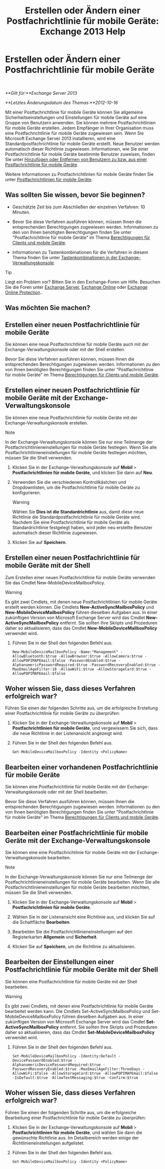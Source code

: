 ﻿---
title: 'Erstellen oder Ändern einer Postfachrichtlinie für mobile Geräte: Exchange 2013 Help'
TOCTitle: Erstellen oder Ändern einer Postfachrichtlinie für mobile Geräte
ms:assetid: b4a37a81-25e3-40ff-a18a-a62ae4493635
ms:mtpsurl: https://technet.microsoft.com/de-de/library/Bb124315(v=EXCHG.150)
ms:contentKeyID: 50476489
ms.date: 04/24/2018
mtps_version: v=EXCHG.150
ms.translationtype: HT
---

# Erstellen oder Ändern einer Postfachrichtlinie für mobile Geräte

 

_**Gilt für:**Exchange Server 2013_

_**Letztes Änderungsdatum des Themas:**2012-10-16_

Mit einer Postfachrichtlinie für mobile Geräte können Sie allgemeine Sicherheitseinstellungen und Einstellungen für mobile Geräte auf eine Gruppe von Benutzern anwenden. Sie können mehrere Postfachrichtlinien für mobile Geräte erstellen. Jedem Empfänger in Ihrer Organisation muss eine Postfachrichtlinie für mobile Geräte zugewiesen sein. Wenn Sie Microsoft Exchange Server 2013 installieren, wird eine Standardpostfachrichtlinie für mobile Geräte erstellt. Neue Benutzer werden automatisch dieser Richtlinie zugewiesen. Informationen, wie Sie einer Postfachrichtlinie für mobile Geräte bestimmte Benutzer zuweisen, finden Sie unter [Hinzufügen oder Entfernen von Benutzern zu bzw. aus einer Postfachrichtlinie für mobile Geräte](add-or-remove-users-from-a-mobile-mailbox-policy-exchange-2013-help.md).

Weitere Informationen zu Postfachrichtlinien für mobile Geräte finden Sie unter [Postfachrichtlinien für mobile Geräte](mobile-device-mailbox-policies-exchange-2013-help.md).

## Was sollten Sie wissen, bevor Sie beginnen?

  - Geschätzte Zeit bis zum Abschließen der einzelnen Verfahren: 10 Minuten.

  - Bevor Sie diese Verfahren ausführen können, müssen Ihnen die entsprechenden Berechtigungen zugewiesen werden. Informationen zu den von Ihnen benötigten Berechtigungen finden Sie unter "Postfachrichtlinie für mobile Geräte" im Thema [Berechtigungen für Clients und mobile Geräte](clients-and-mobile-devices-permissions-exchange-2013-help.md).

  - Informationen zu Tastenkombinationen für die Verfahren in diesem Thema finden Sie unter [Tastenkombinationen in der Exchange-Verwaltungskonsole](keyboard-shortcuts-in-the-exchange-admin-center-exchange-online-protection-help.md).


> [!TIP]
> Liegt ein Problem vor? Bitten Sie in den Exchange-Foren um Hilfe. Besuchen Sie die Foren unter <A href="https://go.microsoft.com/fwlink/p/?linkid=60612">Exchange Server</A>, <A href="https://go.microsoft.com/fwlink/p/?linkid=267542">Exchange Online</A> oder <A href="https://go.microsoft.com/fwlink/p/?linkid=285351">Exchange Online Protection</A>..



## Was möchten Sie machen?

## Erstellen einer neuen Postfachrichtlinie für mobile Geräte

Sie können eine neue Postfachrichtlinie für mobile Geräte auch mit der Exchange-Verwaltungskonsole oder mit der Shell erstellen.

Bevor Sie diese Verfahren ausführen können, müssen Ihnen die entsprechenden Berechtigungen zugewiesen werden. Informationen zu den von Ihnen benötigten Berechtigungen finden Sie unter "Postfachrichtlinie für mobile Geräte" im Thema [Berechtigungen für Clients und mobile Geräte](clients-and-mobile-devices-permissions-exchange-2013-help.md).

## Erstellen einer neuen Postfachrichtlinie für mobile Geräte mit der Exchange-Verwaltungskonsole

Sie können eine neue Postfachrichtlinie für mobile Geräte mit der Exchange-Verwaltungskonsole erstellen.


> [!NOTE]
> In der Exchange-Verwaltungskonsole können Sie nur eine Teilmenge der Postfachrichtlinieneinstellungen für mobile Geräte festlegen. Wenn Sie alle Postfachrichtlinieneinstellungen für mobile Geräte festlegen möchten, müssen Sie die Shell verwenden.



1.  Klicken Sie in der Exchange-Verwaltungskonsole auf **Mobil** \> **Postfachrichtlinien für mobile Geräte**, und klicken Sie dann auf **Neu**.

2.  Verwenden Sie die verschiedenen Kontrollkästchen und Dropdownlisten, um die Postfachrichtlinie für mobile Geräte zu konfigurieren.
    

    > [!WARNING]
    > Wählen Sie <STRONG>Dies ist die Standardrichtlinie</STRONG> aus, damit diese neue Richtlinie die Standardpostfachrichtlinie für mobile Geräte wird. Nachdem Sie eine Postfachrichtlinie für mobile Geräte als Standardrichtlinie festgelegt haben, wird jeder neu erstellte Benutzer automatisch dieser Richtlinie zugewiesen.



3.  Klicken Sie auf **Speichern**.

## Erstellen einer neuen Postfachrichtlinie für mobile Geräte mit der Shell

Zum Erstellen einer neuen Postfachrichtlinie für mobile Geräte verwenden Sie das Cmdlet New-MobileDeviceMailboxPolicy.


> [!WARNING]
> Es gibt zwei Cmdlets, mit denen neue Postfachrichtlinien für mobile Geräte erstellt werden können. Die Cmdlets <STRONG>New-ActiveSyncMailboxPolicy</STRONG> und <STRONG>New-MobileDeviceMailboxPolicy</STRONG> führen dieselben Aufgaben aus. In einer zukünftigen Version von Microsoft Exchange Server wird das Cmdlet <STRONG>New-ActiveSyncMailboxPolicy</STRONG> entfernt. Sie sollten Ihre Skripts und Prozeduren daher so aktualisieren, dass das Cmdlet <STRONG>New-MobileDeviceMailboxPolicy</STRONG> verwendet wird.



1.  Führen Sie in der Shell den folgenden Befehl aus.
    
        New-MobileDeviceMailboxPolicy -Name:"Management" -AllowBluetooth:$true -AllowBrowser:$true -AllowCamera:$true -AllowPOPIMAPEmail:$false -PasswordEnabled:$true -AlphanumericPasswordRequired:$true -PasswordRecoveryEnabled:$true -MaxEmailAgeFilter:10 -AllowWiFi:$true -AllowStorageCard:$true -AllowPOPIMAPEmail:$false

## Woher wissen Sie, dass dieses Verfahren erfolgreich war?

Führen Sie einen der folgenden Schritte aus, um die erfolgreiche Erstellung einer Postfachrichtlinie für mobile Geräte zu überprüfen:

1.  Klicken Sie in der Exchange-Verwaltungskonsole auf **Mobil** \> **Postfachrichtlinien für mobile Geräte**, und vergewissern Sie sich, dass die neue Richtlinie in der Listenansicht angezeigt wird.

2.  Führen Sie in der Shell den folgenden Befehl aus.
    
        Get-MobileDeviceMailboxPolicy -Identity <PolicyName> 

## Bearbeiten einer vorhandenen Postfachrichtlinie für mobile Geräte

Sie können eine Postfachrichtlinie für mobile Geräte mit der Exchange-Verwaltungskonsole oder mit der Shell bearbeiten.

Bevor Sie diese Verfahren ausführen können, müssen Ihnen die entsprechenden Berechtigungen zugewiesen werden. Informationen zu den von Ihnen benötigten Berechtigungen finden Sie unter "Postfachrichtlinie für mobile Geräte" im Thema [Berechtigungen für Clients und mobile Geräte](clients-and-mobile-devices-permissions-exchange-2013-help.md).

## Bearbeiten einer Postfachrichtlinie für mobile Geräte mit der Exchange-Verwaltungskonsole

Sie können eine eine Postfachrichtlinie für mobile Geräte mit der Exchange-Verwaltungskonsole bearbeiten.


> [!NOTE]
> In der Exchange-Verwaltungskonsole können Sie nur eine Teilmenge der Postfachrichtlinieneinstellungen für mobile Geräte bearbeiten. Wenn Sie alle Postfachrichtlinieneinstellungen für mobile Geräte bearbeiten möchten, müssen Sie die Shell verwenden.



1.  Klicken Sie in der Exchange-Verwaltungskonsole auf **Mobil** \> **Postfachrichtlinien für mobile Geräte**.

2.  Wählen Sie in der Listenansicht eine Richtlinie aus, und klicken Sie auf die Schaltfläche **Bearbeiten**.

3.  Bearbeiten Sie die Postfachrichtlinieneinstellungen auf den Registerkarten **Allgemein** und **Sicherheit**.

4.  Klicken Sie auf **Speichern**, um die Richtlinie zu aktualisieren.

## Bearbeiten der Einstellungen einer Postfachrichtlinie für mobile Geräte mit der Shell

Sie können eine Postfachrichtlinie für mobile Geräte mit der Shell bearbeiten.


> [!WARNING]
> Es gibt zwei Cmdlets, mit denen eine Postfachrichtlinie für mobile Geräte bearbeitet werden kann. Die Cmdlets Set-ActiveSyncMailboxPolicy und Set-MobileDeviceMailboxPolicy führen dieselben Aufgaben aus. In einer zukünftigen Version von Microsoft Exchange Server wird das Cmdlet <STRONG>Set-ActiveSyncMailboxPolicy</STRONG> entfernt. Sie sollten Ihre Skripts und Prozeduren daher so aktualisieren, dass das Cmdlet <STRONG>Set-MobileDeviceMailboxPolicy</STRONG> verwendet wird.



1.  Führen Sie in der Shell den folgenden Befehl aus.
    
        Set-MobileDeviceMailboxPolicy -Identity:Default -DevicePasswordEnabled:$true -AlphanumericDevicePasswordRequired:$true -PasswordRecoveryEnabled:$true -MaxEmailAgeFilter:ThreeDays -AllowWiFi:$false -AllowStorageCard:$true -AllowPOPIMAPEmail:$false -IsDefault:$true -AllowTextMessaging:$true -Confirm:$true

## Woher wissen Sie, dass dieses Verfahren erfolgreich war?

Führen Sie einen der folgenden Schritte aus, um die erfolgreiche Bearbeitung einer Postfachrichtlinie für mobile Geräte zu überprüfen:

1.  Klicken Sie in der Exchange-Verwaltungskonsole auf **Mobil** \> **Postfachrichtlinien für mobile Geräte**, und wählen Sie dann die gewünschte Richtlinie aus. Im Detailbereich werden einige der Richtlinieneinstellungen aufgelistet.

2.  Führen Sie in der Shell den folgenden Befehl aus.
    
        Get-MobileDeviceMailboxPolicy -Identity <PolicyName>

